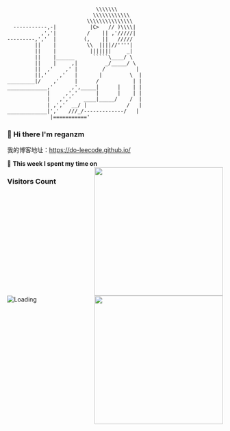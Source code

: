 ```
                             \\\\\\\
                            \\\\\\\\\\\\
                          \\\\\\\\\\\\\\\
  -----------,-|           |C>   // )\\\\|
           ,','|          /    || ,'/////|
---------,','  |         (,    ||   /////
         ||    |          \\  ||||//''''|
         ||    |           |||||||     _|
         ||    |______      `````\____/ \
         ||    |     ,|         _/_____/ \
         ||  ,'    ,' |        /          |
         ||,'    ,'   |       |         \  |
_________|/    ,'     |      /           | |
_____________,'      ,',_____|      |    | |
             |     ,','      |      |    | |
             |   ,','    ____|_____/    /  |
             | ,','  __/ |             /   |
_____________|','   ///_/-------------/   |
              |==========='
```
### :lemon: Hi there I'm reganzm 

我的博客地址：<url>https://do-leecode.github.io/</url>

:lemon: **This week I spent my time on**
<img align='right'   width="300" src="https://github-readme-stats.vercel.app/apiusername=reganzm&show_icons=true&title_color=fff&icon_color=79ff97&text_color=9f9f9f&bg_color=151515&count_private=true">

<img align='right'   width="300" src="https://github-readme-stats.vercel.app/api?username=reganzm&show_icons=true&title_color=fff&icon_color=79ff97&text_color=9f9f9f&bg_color=151515">

### Visitors Count
<img align="left" src = "https://profile-counter.glitch.me/reganzm/count.svg" alt ="Loading">
